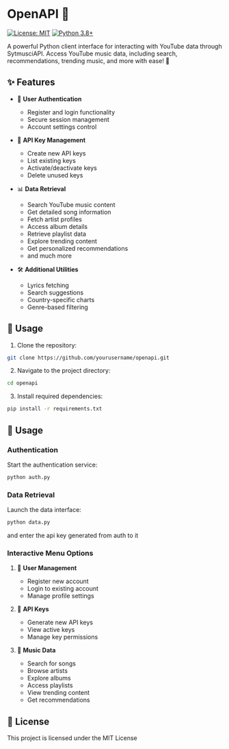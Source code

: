 # OpenAPI 🎵

[![License: MIT](https://img.shields.io/badge/License-MIT-yellow.svg)](https://opensource.org/licenses/MIT)
[![Python 3.8+](https://img.shields.io/badge/python-3.8+-blue.svg)](https://www.python.org/downloads/)

A powerful Python client interface for interacting with YouTube data through SytmusciAPI. Access YouTube music data, including search, recommendations, trending music, and more with ease! 🚀

## ✨ Features

- 🔐 **User Authentication**
  - Register and login functionality
  - Secure session management
  - Account settings control

- 🔑 **API Key Management**
  - Create new API keys
  - List existing keys
  - Activate/deactivate keys
  - Delete unused keys

- 📊 **Data Retrieval**
  - Search YouTube music content
  - Get detailed song information
  - Fetch artist profiles
  - Access album details
  - Retrieve playlist data
  - Explore trending content
  - Get personalized recommendations
  - and much more

- 🛠️ **Additional Utilities**
  - Lyrics fetching
  - Search suggestions
  - Country-specific charts
  - Genre-based filtering

## 🚀 Usage

1. Clone the repository:
```bash
git clone https://github.com/yourusername/openapi.git
```

2. Navigate to the project directory:
```bash
cd openapi
```

3. Install required dependencies:
```bash
pip install -r requirements.txt
```

## 📖 Usage

### Authentication

Start the authentication service:
```bash
python auth.py
```

### Data Retrieval

Launch the data interface:
```bash
python data.py
```
and enter the api key generated from auth to it

### Interactive Menu Options

1. 👤 **User Management**
   - Register new account
   - Login to existing account
   - Manage profile settings

2. 🔑 **API Keys**
   - Generate new API keys
   - View active keys
   - Manage key permissions

3. 🎵 **Music Data**
   - Search for songs
   - Browse artists
   - Explore albums
   - Access playlists
   - View trending content
   - Get recommendations







## 📄 License

This project is licensed under the MIT License 


